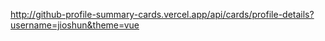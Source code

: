 http://github-profile-summary-cards.vercel.app/api/cards/profile-details?username=jioshun&theme=vue
